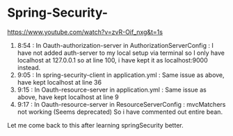 # Spring-Security-

https://www.youtube.com/watch?v=zvR-Oif_nxg&t=1s

1) 8:54 : In Oauth-authorization-server in AuthorizationServerConfig : I have not added auth-server to my local setup via terminal so I only have localhost at 127.0.0.1 so at line 100, i have kept it as localhost:9000 instead.
2) 9:05 : In spring-security-client in application.yml : Same issue as above, have kept localhost at line 36
3) 9:15 : In Oauth-resource-server in  application.yml : Same issue as above, have kept localhost at line 9
4) 9:17 : In Oauth-resource-server in ResourceServerConfig : mvcMatchers not working (Seems deprecated) So i have commented out entire bean.

Let me come back to this after learning springSecurity better.